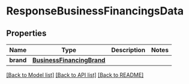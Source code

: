 # ResponseBusinessFinancingsData

## Properties
Name | Type | Description | Notes
------------ | ------------- | ------------- | -------------
**brand** | [**BusinessFinancingBrand**](BusinessFinancingBrand.md) |  | 

[[Back to Model list]](../README.md#documentation-for-models) [[Back to API list]](../README.md#documentation-for-api-endpoints) [[Back to README]](../README.md)

